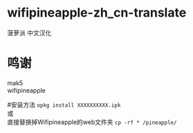 # wifipineapple-zh_cn-translate
菠萝派 中文汉化

# 鸣谢
mak5 </br>
wifipineapple

#安装方法
`opkg install XXXXXXXXXX.ipk`<br>
或<br>
直接替换掉Wifipineapple的web文件夹
`cp -rf * /pineapple/`
